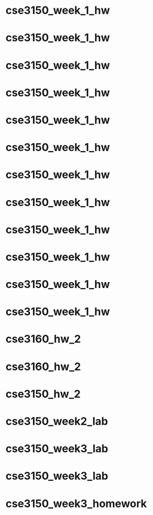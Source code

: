 # cse3150_week_1_hw
# cse3150_week_1_hw
# cse3150_week_1_hw
# cse3150_week_1_hw
# cse3150_week_1_hw
# cse3150_week_1_hw
# cse3150_week_1_hw
# cse3150_week_1_hw
# cse3150_week_1_hw
# cse3150_week_1_hw
# cse3150_week_1_hw
# cse3150_week_1_hw
# cse3160_hw_2
# cse3160_hw_2
# cse3150_hw_2
# cse3150_week2_lab
# cse3150_week3_lab
# cse3150_week3_lab
# cse3150_week3_homework

